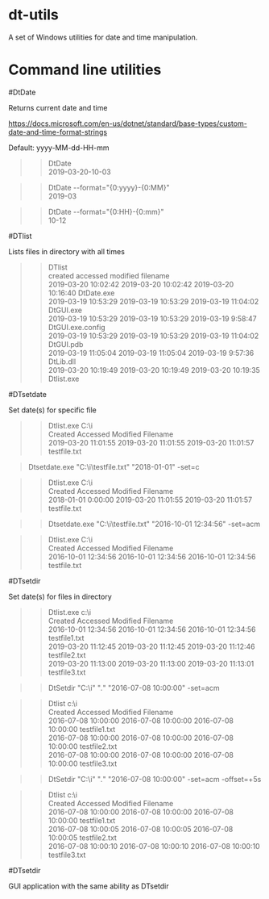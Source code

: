 # dt-utils

A set of Windows utilities for date and time manipulation.

# Command line utilities


#DtDate

Returns current date and time

https://docs.microsoft.com/en-us/dotnet/standard/base-types/custom-date-and-time-format-strings

Default: yyyy-MM-dd-HH-mm

  >> DtDate  
  2019-03-20-10-03  
  
  >> DtDate --format="{0:yyyy}-{0:MM}"  
  2019-03  
  
  >> DtDate --format="{0:HH}-{0:mm}"  
  10-12  


#DTlist

Lists files in directory with all times

>> DTlist  
created         accessed        modified        filename  
2019-03-20 10:02:42     2019-03-20 10:02:42     2019-03-20 10:16:40     DtDate.exe  
2019-03-19 10:53:29     2019-03-19 10:53:29     2019-03-19 11:04:02     DtGUI.exe  
2019-03-19 10:53:29     2019-03-19 10:53:29     2019-03-19 9:58:47      DtGUI.exe.config  
2019-03-19 10:53:29     2019-03-19 10:53:29     2019-03-19 11:04:02     DtGUI.pdb  
2019-03-19 11:05:04     2019-03-19 11:05:04     2019-03-19 9:57:36      DtLib.dll  
2019-03-20 10:19:49     2019-03-20 10:19:49     2019-03-20 10:19:35     Dtlist.exe  

#DTsetdate

Set date(s) for specific file

>> Dtlist.exe C:\i  
Created                 Accessed                Modified                Filename  
2019-03-20 11:01:55     2019-03-20 11:01:55     2019-03-20 11:01:57     testfile.txt  
  
>Dtsetdate.exe "C:\i\testfile.txt" "2018-01-01" -set=c  
  
>> Dtlist.exe C:\i  
Created                 Accessed                Modified                Filename  
2018-01-01 0:00:00      2019-03-20 11:01:55     2019-03-20 11:01:57     testfile.txt  

>> Dtsetdate.exe "C:\i\testfile.txt" "2016-10-01 12:34:56" -set=acm  
  
>> Dtlist.exe C:\i  
Created                 Accessed                Modified                Filename  
2016-10-01 12:34:56     2016-10-01 12:34:56     2016-10-01 12:34:56     testfile.txt  
  
#DTsetdir

Set date(s) for files in directory
  
>> Dtlist.exe c:\i  
Created                 Accessed                Modified                Filename  
2016-10-01 12:34:56     2016-10-01 12:34:56     2016-10-01 12:34:56     testfile1.txt  
2019-03-20 11:12:45     2019-03-20 11:12:45     2019-03-20 11:12:46     testfile2.txt  
2019-03-20 11:13:00     2019-03-20 11:13:00     2019-03-20 11:13:01     testfile3.txt  
  
>> DtSetdir "C:\i" "*.*" "2016-07-08 10:00:00" -set=acm  
  
>> Dtlist c:\i  
Created                 Accessed                Modified                Filename  
2016-07-08 10:00:00     2016-07-08 10:00:00     2016-07-08 10:00:00     testfile1.txt  
2016-07-08 10:00:00     2016-07-08 10:00:00     2016-07-08 10:00:00     testfile2.txt  
2016-07-08 10:00:00     2016-07-08 10:00:00     2016-07-08 10:00:00     testfile3.txt  
  
>> DtSetdir "C:\i" "*.*" "2016-07-08 10:00:00" -set=acm -offset=+5s  
  
>> Dtlist c:\i  
Created                 Accessed                Modified                Filename  
2016-07-08 10:00:00     2016-07-08 10:00:00     2016-07-08 10:00:00     testfile1.txt  
2016-07-08 10:00:05     2016-07-08 10:00:05     2016-07-08 10:00:05     testfile2.txt  
2016-07-08 10:00:10     2016-07-08 10:00:10     2016-07-08 10:00:10     testfile3.txt  
  
#DTsetdir  
  
GUI application with the same ability as DTsetdir 
